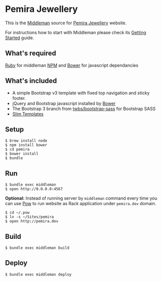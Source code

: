 Pemira Jewellery
================

This is the [Middleman](http://middlemanapp.com/) source for [Pemira Jewellery](pemira.uk) website.

For instructions how to start with Middleman please check its [Getting Started](http://middlemanapp.com/basics/getting-started/) guide.


What's required
---------------

[Ruby](https://www.ruby-lang.org/) for middleman
[NPM](https://npmjs.org) and [Bower](http://bower.io) for javascript dependancies


What's included
---------------

* A simple Bootstrap v3 template with fixed top navigation and sticky footer.
* jQuery and Bootstrap javascript installed by [Bower](http://bower.io)
* The Bootstrap 3 branch from [twbs/bootstrap-sass](https://github.com/twbs/bootstrap-sass) for Bootstrap SASS
* [Slim Templates](http://slim-lang.com)


Setup
-----

    $ brew install node
    $ npm install bower
    $ cd pemira
    $ bower install
    $ bundle


Run
---

    $ bundle exec middleman
    $ open http://0.0.0.0:4567

**Optional:** Instead of running server by `middleman` command every time you can use [Pow](http://pow.cx/) to run website as Rack application under `pemira.dev` domain.

    $ cd ~/.pow
    $ ln -s ~/Sites/pemira
    $ open http://pemira.dev

Build
-----

    $ bundle exec middleman build



Deploy
------

    $ bundle exec middleman deploy
